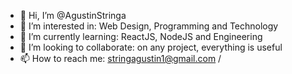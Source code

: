 - 👋 Hi, I’m @AgustinStringa
- 👀 I’m interested in: Web Design, Programming and Technology
- 🌱 I’m currently learning: ReactJS, NodeJS and Engineering
- 💞️ I’m looking to collaborate: on any project, everything is useful
- 📫 How to reach me: stringagustin1@gmail.com /

<!---
AgustinStringa/AgustinStringa is a ✨ special ✨ repository because its `README.md` (this file) appears on your GitHub profile.
You can click the Preview link to take a look at your changes.
--->
